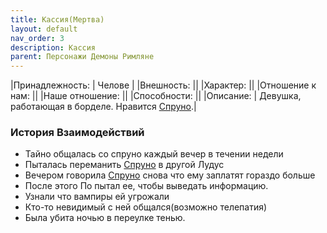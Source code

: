 ```yaml
---
title: Кассия(Мертва)
layout: default
nav_order: 3
description: Кассия
parent: Персонажи Демоны Римляне
---
```

|Принадлежность: | Челове |
|Внешность: ||
|Характер: ||
|Отношение к нам: ||
|Наше отношение: ||
|Способности: ||
|Описание:  | Девушка, работающая в борделе. Нравится [Спруно](/docs/wod_daemons/rimljane/personazhi/spruno).|

### История Взаимодействий
- Тайно общалась со спруно каждый вечер в течении недели
- Пыталась переманить [Спруно](/docs/wod_daemons/rimljane/personazhi/spruno) в другой Лудус
- Вечером говорила [Спруно](/docs/wod_daemons/rimljane/personazhi/spruno) снова что ему заплатят гораздо больше
- После этого По пытал ее, чтобы выведать информацию. 
- Узнали что вампиры ей угрожали
- Кто-то невидимый с ней общался(возможно телепатия)
- Была убита ночью в переулке тенью.
